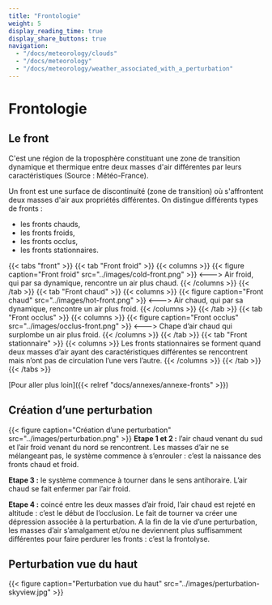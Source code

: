 ```yaml
---
title: "Frontologie"
weight: 5
display_reading_time: true
display_share_buttons: true
navigation:
  - "/docs/meteorology/clouds"
  - "/docs/meteorology"
  - "/docs/meteorology/weather_associated_with_a_perturbation"
---
```

# Frontologie

## Le front
C'est une région de la troposphère constituant une zone de transition dynamique et thermique entre deux masses d'air différentes par leurs caractéristiques (Source : Météo-France).

Un front est une surface de discontinuité (zone de transition) où s'affrontent deux masses d'air aux propriétés différentes.
On distingue différents types de fronts :

- les fronts chauds,
- les fronts froids,
- les fronts occlus,
- les fronts stationnaires.

{{< tabs "front" >}}
{{< tab "Front froid" >}}
{{< columns >}}
{{< figure caption="Front froid" src="../images/cold-front.png" >}}
<--->
Air froid, qui par sa dynamique, rencontre un air plus chaud.
{{< /columns >}}
{{< /tab >}}
{{< tab "Front chaud" >}}
{{< columns >}}
{{< figure caption="Front chaud" src="../images/hot-front.png" >}}
<--->
Air chaud, qui par sa dynamique, rencontre un air plus froid.
{{< /columns >}}
{{< /tab >}}
{{< tab "Front occlus" >}}
{{< columns >}}
{{< figure caption="Front occlus" src="../images/occlus-front.png" >}}
<--->
Chape d’air chaud qui surplombe un air plus froid.
{{< /columns >}}
{{< /tab >}}
{{< tab "Front stationnaire" >}}
{{< columns >}}
Les fronts stationnaires se forment quand deux masses d’air ayant des caractéristiques différentes se rencontrent mais n’ont pas de circulation l’une vers l’autre.
{{< /columns >}}
{{< /tab >}}
{{< /tabs >}}

[Pour aller plus loin]({{< relref "docs/annexes/annexe-fronts" >}})

## Création d’une perturbation

{{< figure caption="Création d’une perturbation" src="../images/perturbation.png" >}}
**Etape 1 et 2 :** l’air chaud venant du sud et l’air froid venant du nord se rencontrent. Les masses d’air ne se mélangeant pas, le système commence à s’enrouler : c’est la naissance des fronts chaud et froid.

**Etape 3 :** le système commence à tourner dans le sens antihoraire. L’air chaud se fait enfermer par l’air froid.

**Etape 4 :** coincé entre les deux masses d’air froid, l’air chaud est rejeté en altitude : c’est le début de l’occlusion. Le fait de tourner va créer une dépression associée à la perturbation. A la fin de la vie d’une perturbation, les masses d’air s’amalgament et/ou ne deviennent plus suffisamment différentes pour faire perdurer les fronts : c’est la frontolyse.

## Perturbation vue du haut
{{< figure caption="Perturbation vue du haut" src="../images/perturbation-skyview.jpg" >}}
